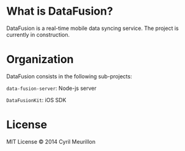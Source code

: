 # What is DataFusion?

DataFusion is a real-time mobile data syncing service.
The project is currently in construction.

# Organization

DataFusion consists in the following sub-projects:

`data-fusion-server`: Node-js server

`DataFusionKit`: iOS SDK

# License

MIT License
&copy; 2014 Cyril Meurillon